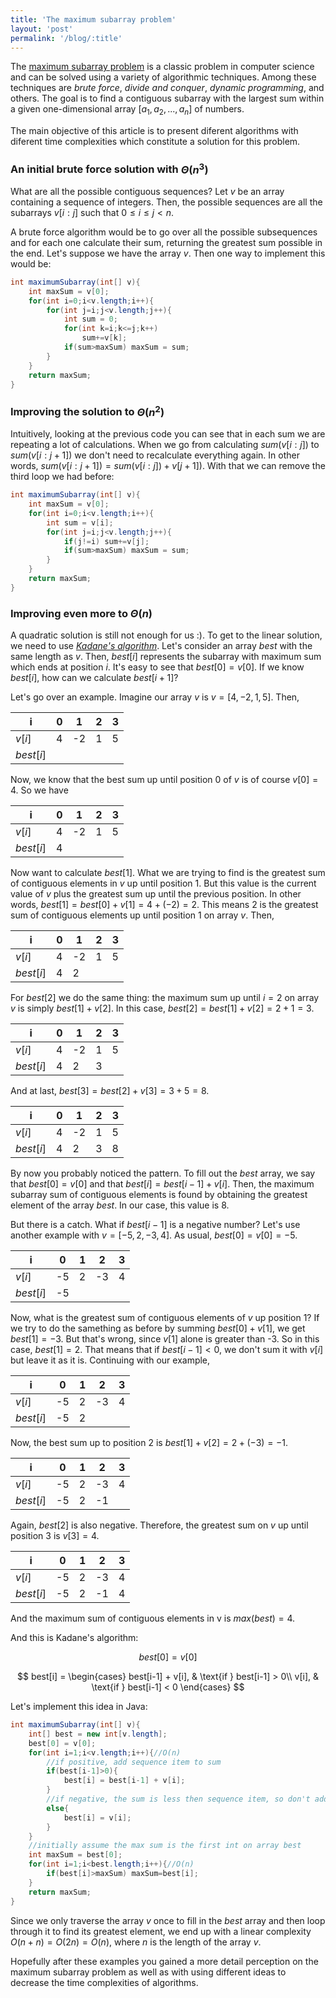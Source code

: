 ```yaml
---
title: 'The maximum subarray problem'
layout: 'post'
permalink: '/blog/:title'
---
```

The [maximum subarray problem](https://en.wikipedia.org/wiki/Maximum_subarray_problem) is a classic problem in computer science and can be solved using a variety of algorithmic techniques. Among these techniques are *brute force*, *divide and conquer*, *dynamic programming*, and others. The goal is to find a contiguous subarray with the largest sum within a given one-dimensional array $[a_1, a_2,..., a_n]$ of numbers.

The main objective of this article is to present diferent algorithms with diferent time complexities which constitute a solution for this problem.


### An initial brute force solution with $\Theta (n^3)$

What are all the possible contiguous sequences? Let $v$ be an array containing a sequence of integers. Then, the possible sequences are all the subarrays $v[i:j]$ such that $0 \leq i \leq j < n$.

A brute force algorithm would be to go over all the possible subsequences and for each one calculate their sum, returning the greatest sum possible in the end. Let's suppose we have the array $v$. Then one way to implement this would be:

```java
int maximumSubarray(int[] v){
    int maxSum = v[0];
    for(int i=0;i<v.length;i++){
        for(int j=i;j<v.length;j++){
            int sum = 0;
            for(int k=i;k<=j;k++)
                sum+=v[k];
            if(sum>maxSum) maxSum = sum;
        }  
    }
    return maxSum;
}
```

### Improving the solution to $\Theta (n^2)$

Intuitively, looking at the previous code you can see that in each sum we are repeating a lot of calculations. When we go from calculating $sum(v[i:j])$ to $sum(v[i:j+1])$ we don't need to recalculate everything again. In other words, $sum(v[i:j+1]) = sum(v[i:j]) + v[j+1])$. With that we can remove the third loop we had before:

```java
int maximumSubarray(int[] v){
    int maxSum = v[0];
    for(int i=0;i<v.length;i++){
        int sum = v[i];
        for(int j=i;j<v.length;j++){
            if(j!=i) sum+=v[j];
            if(sum>maxSum) maxSum = sum;
        }  
    }
    return maxSum;
}
```

### Improving even more to $\Theta (n)$

A quadratic solution is still not enough for us :). To get to the linear solution, we need to use [*Kadane's algorithm*](https://en.wikipedia.org/wiki/Maximum_subarray_problem#Kadane's_algorithm). Let's consider an array $best$ with the same length as $v$. Then, $best[i]$ represents the subarray with maximum sum which ends at position $i$. It's easy to see that $best[0] = v[0]$. If we know $best[i]$, how can we calculate $best[i+1]$? 

Let's go over an example. Imagine our array $v$ is $v = [4, -2, 1, 5]$. Then, 

| i       | 0  | 1 | 2 | 3 |
|---------|----|---|---|---|
|$v[i]$   |4   |-2 |1  |5  |
|$best[i]$|    |   |   |   |

Now, we know that the best sum up until position $0$ of $v$ is of course $v[0] = 4$. So we have

| i       | 0  | 1 | 2 | 3 |
|---------|----|---|---|---|
|$v[i]$   |4   |-2 |1  |5  |
|$best[i]$|4   |   |   |   |

Now want to calculate $best[1]$. What we are trying to find is the greatest sum of contiguous elements in $v$ up until position 1. But this value is the current value of $v$ plus the greatest sum up until the previous position. In other words, $best[1] = best[0] + v[1] = 4 + (-2) = 2$. This means 2 is the greatest sum of contiguous elements up until position 1 on array $v$. Then,

| i       | 0  | 1 | 2 | 3 |
|---------|----|---|---|---|
|$v[i]$   |4   |-2 |1  |5  |
|$best[i]$|4   |2  |   |   |

For $best[2]$ we do the same thing: the maximum sum up until $i = 2$ on array $v$ is simply $best[1] + v[2]$. In this case, $best[2] = best[1] + v[2] = 2 + 1 = 3$. 

| i       | 0  | 1 | 2 | 3 |
|---------|----|---|---|---|
|$v[i]$   |4   |-2 |1  |5  |
|$best[i]$|4   |2  |3  |   |

And at last, $best[3] = best[2] + v[3] = 3 + 5 = 8$.

| i       | 0  | 1 | 2 | 3 |
|---------|----|---|---|---|
|$v[i]$   |4   |-2 |1  |5  |
|$best[i]$|4   |2  |3  |8  |

By now you probably noticed the pattern. To fill out the $best$ array, we say that $best[0] = v[0]$ and that $best[i] = best[i-1] + v[i]$. Then, the maximum subarray sum of contiguous elements is found by obtaining the greatest element of the array $best$. In our case, this value is 8.

But there is a catch. What if $best[i-1]$ is a negative number? Let's use another example with $v = [-5, 2, -3, 4]$. As usual, $best[0] = v[0] = -5$.

| i       | 0  | 1 | 2 | 3 |
|---------|----|---|---|---|
|$v[i]$   |-5  |2  |-3 |4  |
|$best[i]$|-5  |   |   |   |

Now, what is the greatest sum of contiguous elements of $v$ up position 1? If we try to do the samething as before by summing $best[0] + v[1]$, we get $best[1] = -3$. But that's wrong, since $v[1]$ alone is greater than -3. So in this case, $best[1] = 2$. That means that if $best[i-1] < 0$, we don't sum it with $v[i]$ but leave it as it is. Continuing with our example,

| i       | 0  | 1 | 2 | 3 |
|---------|----|---|---|---|
|$v[i]$   |-5  |2  |-3 |4  |
|$best[i]$|-5  |2  |   |   |

Now, the best sum up to position $2$ is $best[1] + v[2] = 2 + (-3) = -1$.

| i       | 0  | 1 | 2 | 3 |
|---------|----|---|---|---|
|$v[i]$   |-5  |2  |-3 |4  |
|$best[i]$|-5  |2  |-1 |   |

Again, $best[2]$ is also negative. Therefore, the greatest sum on $v$ up until position $3$ is $v[3] = 4$.

| i       | 0  | 1 | 2 | 3 |
|---------|----|---|---|---|
|$v[i]$   |-5  |2  |-3 |4  |
|$best[i]$|-5  |2  |-1 |4  |

And the maximum sum of contiguous elements in v is $max(best) = 4$.

And this is Kadane's algorithm:

$$
    best[0] = v[0]
$$

$$ best[i] = 
    \begin{cases}
        best[i-1] + v[i],  & \text{if } best[i-1] > 0\\
        v[i],              & \text{if } best[i-1] < 0
    \end{cases}
$$

Let's implement this idea in Java:

```java
int maximumSubarray(int[] v){
    int[] best = new int[v.length];
    best[0] = v[0];
    for(int i=1;i<v.length;i++){//O(n)
        //if positive, add sequence item to sum
        if(best[i-1]>0){
            best[i] = best[i-1] + v[i];
        }
        //if negative, the sum is less then sequence item, so don't add
        else{
            best[i] = v[i];
        }
    }
    //initially assume the max sum is the first int on array best
    int maxSum = best[0];
    for(int i=1;i<best.length;i++){//O(n)
        if(best[i]>maxSum) maxSum=best[i];
    }
    return maxSum;
}
```
Since we only traverse the array $v$ once to fill in the $best$ array and then loop through it to find its greatest element, we end up with a linear complexity $O(n + n) = O(2n) = O(n)$, where $n$ is the length of the array $v$. 

Hopefully after these examples you gained a more detail perception on the maximum subarray problem as well as with using different ideas to decrease the time complexities of algorithms.

